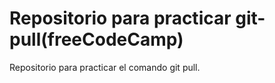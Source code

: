 # Repositorio para practicar git-pull(freeCodeCamp)
Repositorio para practicar el comando git pull.

